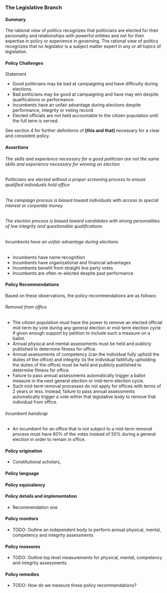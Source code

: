 ### The Legislative Branch

#### Summary
The rational view of politics recognizes that politicians are elected for their personality and relationships with powerful entities and not for their expertise in policy or experience in governing.  The rational view of politics recognizes that no legislator is a subject matter expert in any or all topics of legislation. 

#### Policy Challenges
Statement

- Good politicians may be bad at campaigning and have difficulty during elections.
- Bad politicians may be good at campaigning and have may win despite qualifications or performance.
- Incumbents have an unfair advantage during elections despite performance, integrity or voting record.
- Elected officials are not held accountable to the citizen population until the full term is served.

See section 4 for further definitions of **[this and that]** necessary for a clear and consistent policy.

#### Assertions 

###### The skills and experience necessary for a good politician are not the same skills and experience necessary for winning an election
###### Politicians are elected without a proper screening process to ensure qualified individuals hold office
###### The campaign process is biased toward individuals with access to special interest or corporate money
###### The election process is biased toward candidates with strong personalities of low integrity and questionable qualifications
###### Incumbents have an unfair advantage during elections
- Incumbents have name recognition
- Incumbents have organizational and financial advantages
- Incumbents benefit from straight line party votes
- Incumbents are often re-elected despite past performance

#### Policy Recommendations
Based on these observations, the policy recommendations are as follows:

###### Removal from office
- The citizen population must have the power to remove an elected official mid-term by vote during any general election or mid-term election cycle if given enough support by petition to include such a measure on a ballot.
- Annual physical and mental assessments must be held and publicly published to determine fitness for office.
- Annual assessments of competency (can the individual fully uphold the duties of the office) and integrity (is the individual faithfully upholding the duties of the office) must be held and publicly published to determine fitness for office.
- Failure to pass annual assessments automatically trigger a ballot measure in the next general election or mid-term election cycle.
- Such mid-term removal processes do not apply for offices with terms of 2 years or less.  Instead, failure to pass annual assessments automatically trigger a vote within that legislative body to remove that individual from office.

###### Incumbent handicap
- An incumbent for an office that is not subject to a mid-term removal process must have 60% of the votes instead of 50% during a general election in order to remain in office.


#### Policy origination
- Constitutional scholars, 

#### Policy language


#### Policy equivalency


#### Policy details and implementation
- Recommendation one

#### Policy monitors 
- TODO: Outline an independent body to perform annual physical, mental, competency and integrity assessments

#### Policy measures
- TODO: Outline top level measurements for physical, mental, competency and integrity assessments

#### Policy remedies
- TODO: How do we measure these policy recommendations?


